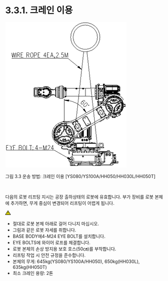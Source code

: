 ﻿# 3.3.1. 크레인 이용


![](../../_assets/그림_3.3_운반방법_크레인이용.png)

그림 3.3 운송 방법: 크레인 이용 [YS080/YS100A/HH050/HH030L/HH050T]

<br>

다음의 로봇 리프팅 지시는 공장 출하상태의 로봇에 유효합니다. 부가 장비를 로봇 본체에 추가하면, 무게 중심이 변경되어 리프팅이 어렵게 됩니다.

![](../../_assets/작은주의표시.png)

*	절대로 로봇 본체 아래로 걸어 다니지 마십시오.
*	그림과 같은 로봇 자세를 취합니다.
*	BASE BODY에4-M24 EYE BOLT를 설치합니다.
*	EYE BOLTS에 와이어 로프를 체결합니다.
*	로봇 본체의 손상 방지용 보호 호스(50㎝)를 부착합니다.
*	리프팅 작업 시 안전 규정을 준수합니다.
*	본체의 무게: 645kg(YS080/YS100A/HH050), 650kg(HH030L), 635kg(HH050T)
*	최소 크레인 용량: 2톤